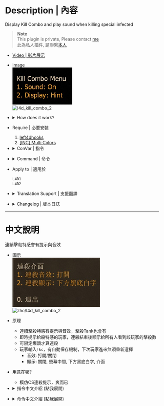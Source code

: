 
# Description | 內容
Display Kill Combo and play sound when killing special infected

> __Note__ <br/>
This plugin is private, Please contact [me](https://github.com/fbef0102/Game-Private_Plugin#私人插件列表-private-plugins-list)<br/>
此為私人插件, 請聯繫[本人](https://github.com/fbef0102/Game-Private_Plugin#私人插件列表-private-plugins-list)

* [Video | 影片展示](https://youtu.be/klrjfJlCVNI)

* Image
    <br/>![l4d_kill_combo_1](image/l4d_kill_combo_1.jpg)
    <br/>![l4d_kill_combo_2](image/l4d_kill_combo_2.gif)

* <details><summary>How does it work?</summary>

    * Display multi kill text and play sound when player keep killing special infected including tank
	* Accumulate S.I kill combo when headshot only
    * Type ```!kc```, Settings will be saved to sCookiesCached. Player will have same settings if rejoin server next time.
        * Sound: on/off sound
        * Display: Off, Center text, Hint, Menu
</details>

* Require | 必要安裝
	1. [left4dhooks](https://forums.alliedmods.net/showthread.php?t=321696)
	2. [[INC] Multi Colors](https://github.com/fbef0102/L4D1_2-Plugins/releases/tag/Multi-Colors)

* <details><summary>ConVar | 指令</summary>

	* cfg/sourcemod/l4d_kill_combo.cfg
        ```php
        // 0=Plugin off, 1=Plugin on.
        l4d_kill_combo_enable "1"

        // Accumulate S.I kill combo within this time
        l4d_kill_combo_time "4.0"

        // 1=Accumulate S.I kill combo when headshot only, 2=Reset kill combo if not headshot
        l4d_kill_combo_headshot_only "0"

        // 0=Accumulate kill combo from first kill. 1=Accumulate kill combo if keep killing S.I.
        l4d_kill_combo_reset_type "1"

        // Reset kill combo if receive this amount of damage during combo (0=off)
        l4d_kill_combo_reset_damage "10.0"

        // Play sound file when first kill (relative to to sound/, empty=No Sound)
        l4d_kill_combo_sound_1 "ui/littlereward.wav"

        // Play sound file when double kill (relative to to sound/, empty=No Sound)
        l4d_kill_combo_sound_2 "ui/beep07.wav"

        // Play sound file when triple kill (relative to to sound/, empty=No Sound)
        l4d_kill_combo_sound_3 "ui/beep22.wav"

        // Play sound file when 4th kill (relative to to sound/, empty=No Sound)
        l4d_kill_combo_sound_4 "ui/beepclear.wav"

        // Play sound file when 5th kill (relative to to sound/, empty=No Sound)
        l4d_kill_combo_sound_5 "ui/gift_drop.wav"

        // Play sound file when 6th kill (relative to to sound/, empty=No Sound)
        l4d_kill_combo_sound_6 "ui/bigreward.wav"

        // Play sound file when 7th kill (relative to to sound/, empty=No Sound)
        l4d_kill_combo_sound_7 "ui/menu_enter05.wav"

        // Play sound file when 8th kill (relative to to sound/, empty=No Sound)
        l4d_kill_combo_sound_8 "ui/survival_medal.wav"

        // Play sound file when 9+ kill (relative to to sound/, empty=No Sound)
        l4d_kill_combo_sound_multi "ui/survival_teamrec.wav"

        // Announce player's kill combo in chatbox when
        // 1=After kill combo time end
        // 2=Once Count combo >= _notify_numbe cvar value
        // 0=off
        l4d_kill_combo_notify_type "2"

        // If player's kill combo >= this valve, announce kill combo in chatbox
        l4d_kill_combo_notify_number "5"
        ```
</details>

* <details><summary>Command | 命令</summary>
    
	* **Open menu for kill combo**
		```php
		sm_kc
		```
</details>

* Apply to | 適用於
    ```
    L4D1
    L4D2
    ```

* <details><summary>Translation Support | 支援翻譯</summary>

	```
	English
	繁體中文
	简体中文
	```
</details>

* <details><summary>Changelog | 版本日誌</summary>

    * v1.2 (2024-2-15)
        * Headshot only when kill si
        * Update cvars

    * v1.1 (2024-1-9)
        * Update translation
        * Add "Display: Menu"

    * v1.0 (2022-12-7)
	    * Initial Release
</details>

- - - -
# 中文說明
連續擊殺特感會有提示與音效

* 圖示
    <br/>![zho/l4d_kill_combo_1](image/zho/l4d_kill_combo_1.jpg)
    <br/>![zho/l4d_kill_combo_2](image/zho/l4d_kill_combo_2.gif)
* 原理
    * 連續擊殺特感有提示與音效，擊殺Tank也會有
    * 即時提示給殺特感的玩家，連殺結束後顯示給所有人看到該玩家的擊殺數
    * 可限定爆頭才算連殺
    * 玩家輸入```!kc```，有自動保存機制，下次玩家進來無須重新選擇
        * 音效: 打開/關閉
        * 顯示: 關閉, 螢幕中間, 下方黑底白字, 介面

* 用意在哪?
    * 模仿CS連殺提示，爽而已

* <details><summary>指令中文介紹 (點我展開)</summary>

	* cfg/sourcemod/l4d_kill_combo.cfg
        ```php
        // 0=關閉插件, 1=啟動插件
        l4d_kill_combo_enable "1"

        // 4秒內累積特感擊殺數
        l4d_kill_combo_time "4.0"

        // 1 = 只計算特感被爆頭的擊殺數
        // 2 = 如果殺死特感卻沒有爆頭則中斷計算擊殺數
        l4d_kill_combo_headshot_only "0"

        // 0=從第一個殺死的特感開始，計算4秒內累積的特感擊殺數
        // 1=只要4秒內持續殺死特感，特感擊殺數可以不斷累積
        l4d_kill_combo_reset_type "1"

        // 如果受到10滴以上的傷害則中斷計算擊殺數 (0=關閉這項功能)
        l4d_kill_combo_reset_damage "10.0"

        // 首殺的音效 (路徑相對於 sound 資料夾, 空白=無音效)
        l4d_kill_combo_sound_1 "ui/littlereward.wav"

        // 雙殺的音效 (路徑相對於 sound 資料夾, 空白=無音效)
        l4d_kill_combo_sound_2 "ui/beep07.wav"

        // 三連殺的音效 (路徑相對於 sound 資料夾, 空白=無音效)
        l4d_kill_combo_sound_3 "ui/beep22.wav"

        // 4連殺的音效 (路徑相對於 sound 資料夾, 空白=無音效)
        l4d_kill_combo_sound_4 "ui/beepclear.wav"

        // 5連殺的音效 (路徑相對於 sound 資料夾, 空白=無音效)
        l4d_kill_combo_sound_5 "ui/gift_drop.wav"

        // 6連殺的音效 (路徑相對於 sound 資料夾, 空白=無音效)
        l4d_kill_combo_sound_6 "ui/bigreward.wav"

        // 7連殺的音效 (路徑相對於 sound 資料夾, 空白=無音效)
        l4d_kill_combo_sound_7 "ui/menu_enter05.wav"

        // 8連殺的音效 (路徑相對於 sound 資料夾, 空白=無音效)
        l4d_kill_combo_sound_8 "ui/survival_medal.wav"

        // 9連殺以上的音效 (路徑相對於 sound 資料夾, 空白=無音效)
        l4d_kill_combo_sound_multi "ui/survival_teamrec.wav"

        // (將自己的擊殺數顯示給所有玩家 + 並在頭上冒出獎盃的特效)
        // 1=當累積特感擊殺時間到之時
        // 2=當殺死特感並擊殺數大於或等於"l4d_kill_combo_notify_number"指令值之時
        // 0=關閉此功能
        l4d_kill_combo_notify_type "2"

        // 當自己的擊殺數大於或等於此指令值，在聊天框打印自己的擊殺數，顯示給所有玩家
        l4d_kill_combo_notify_number "5"
        ```
</details>

* <details><summary>命令中文介紹 (點我展開)</summary>
    
	* **打開擊殺介面**
		```php
		sm_kc
		```
</details>